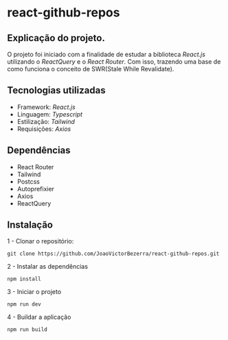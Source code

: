 react-github-repos
===
## Explicação do projeto.
O projeto foi iniciado com a finalidade de estudar a biblioteca _React.js_ utilizando o _ReactQuery_ e o _React Router_. Com isso, trazendo uma base de como funciona o conceito de SWR(Stale While Revalidate).

## Tecnologias utilizadas
- Framework: _React.js_
- Linguagem: _Typescript_
- Estilização: _Tailwind_
- Requisições: _Axios_

## Dependências
- React Router
- Tailwind
- Postcss
- Autoprefixier
- Axios
- ReactQuery

## Instalação
1 - Clonar o repositório:
  ```
  git clone https://github.com/JoaoVictorBezerra/react-github-repos.git
  ```

2 - Instalar as dependências
 ```
 npm install
 ```

3 - Iniciar o projeto
 ```
 npm run dev
 ```

4 - Buildar a aplicação
 ```
 npm run build
 ```

